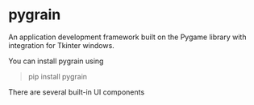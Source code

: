 # pygrain
An application development framework built on the
Pygame library with integration for Tkinter windows.

You can install pygrain using
> pip install pygrain

There are several built-in UI components



